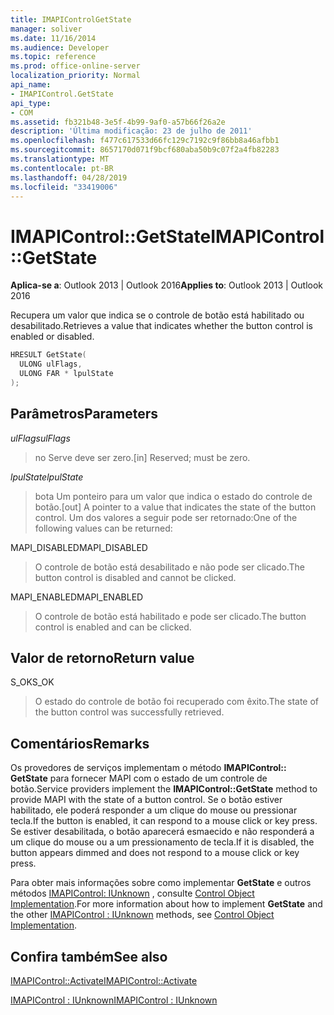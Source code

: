 ```yaml
---
title: IMAPIControlGetState
manager: soliver
ms.date: 11/16/2014
ms.audience: Developer
ms.topic: reference
ms.prod: office-online-server
localization_priority: Normal
api_name:
- IMAPIControl.GetState
api_type:
- COM
ms.assetid: fb321b48-3e5f-4b99-9af0-a57b66f26a2e
description: 'Última modificação: 23 de julho de 2011'
ms.openlocfilehash: f477c617533d66fc129c7192c9f86bb8a46afbb1
ms.sourcegitcommit: 8657170d071f9bcf680aba50b9c07f2a4fb82283
ms.translationtype: MT
ms.contentlocale: pt-BR
ms.lasthandoff: 04/28/2019
ms.locfileid: "33419006"
---
```

# <a name="imapicontrolgetstate"></a><span data-ttu-id="18bf6-103">IMAPIControl::GetState</span><span class="sxs-lookup"><span data-stu-id="18bf6-103">IMAPIControl::GetState</span></span>

  
  
<span data-ttu-id="18bf6-104">**Aplica-se a**: Outlook 2013 | Outlook 2016</span><span class="sxs-lookup"><span data-stu-id="18bf6-104">**Applies to**: Outlook 2013 | Outlook 2016</span></span> 
  
<span data-ttu-id="18bf6-105">Recupera um valor que indica se o controle de botão está habilitado ou desabilitado.</span><span class="sxs-lookup"><span data-stu-id="18bf6-105">Retrieves a value that indicates whether the button control is enabled or disabled.</span></span>
  
```cpp
HRESULT GetState(
  ULONG ulFlags,
  ULONG FAR * lpulState
);
```

## <a name="parameters"></a><span data-ttu-id="18bf6-106">Parâmetros</span><span class="sxs-lookup"><span data-stu-id="18bf6-106">Parameters</span></span>

 <span data-ttu-id="18bf6-107">_ulFlags_</span><span class="sxs-lookup"><span data-stu-id="18bf6-107">_ulFlags_</span></span>
  
> <span data-ttu-id="18bf6-108">no Serve deve ser zero.</span><span class="sxs-lookup"><span data-stu-id="18bf6-108">[in] Reserved; must be zero.</span></span>
    
 <span data-ttu-id="18bf6-109">_lpulState_</span><span class="sxs-lookup"><span data-stu-id="18bf6-109">_lpulState_</span></span>
  
> <span data-ttu-id="18bf6-110">bota Um ponteiro para um valor que indica o estado do controle de botão.</span><span class="sxs-lookup"><span data-stu-id="18bf6-110">[out] A pointer to a value that indicates the state of the button control.</span></span> <span data-ttu-id="18bf6-111">Um dos valores a seguir pode ser retornado:</span><span class="sxs-lookup"><span data-stu-id="18bf6-111">One of the following values can be returned:</span></span>
    
<span data-ttu-id="18bf6-112">MAPI_DISABLED</span><span class="sxs-lookup"><span data-stu-id="18bf6-112">MAPI_DISABLED</span></span> 
  
> <span data-ttu-id="18bf6-113">O controle de botão está desabilitado e não pode ser clicado.</span><span class="sxs-lookup"><span data-stu-id="18bf6-113">The button control is disabled and cannot be clicked.</span></span> 
    
<span data-ttu-id="18bf6-114">MAPI_ENABLED</span><span class="sxs-lookup"><span data-stu-id="18bf6-114">MAPI_ENABLED</span></span> 
  
> <span data-ttu-id="18bf6-115">O controle de botão está habilitado e pode ser clicado.</span><span class="sxs-lookup"><span data-stu-id="18bf6-115">The button control is enabled and can be clicked.</span></span>
    
## <a name="return-value"></a><span data-ttu-id="18bf6-116">Valor de retorno</span><span class="sxs-lookup"><span data-stu-id="18bf6-116">Return value</span></span>

<span data-ttu-id="18bf6-117">S_OK</span><span class="sxs-lookup"><span data-stu-id="18bf6-117">S_OK</span></span> 
  
> <span data-ttu-id="18bf6-118">O estado do controle de botão foi recuperado com êxito.</span><span class="sxs-lookup"><span data-stu-id="18bf6-118">The state of the button control was successfully retrieved.</span></span>
    
## <a name="remarks"></a><span data-ttu-id="18bf6-119">Comentários</span><span class="sxs-lookup"><span data-stu-id="18bf6-119">Remarks</span></span>

<span data-ttu-id="18bf6-120">Os provedores de serviços implementam o método **IMAPIControl:: GetState** para fornecer MAPI com o estado de um controle de botão.</span><span class="sxs-lookup"><span data-stu-id="18bf6-120">Service providers implement the **IMAPIControl::GetState** method to provide MAPI with the state of a button control.</span></span> <span data-ttu-id="18bf6-121">Se o botão estiver habilitado, ele poderá responder a um clique do mouse ou pressionar tecla.</span><span class="sxs-lookup"><span data-stu-id="18bf6-121">If the button is enabled, it can respond to a mouse click or key press.</span></span> <span data-ttu-id="18bf6-122">Se estiver desabilitada, o botão aparecerá esmaecido e não responderá a um clique do mouse ou a um pressionamento de tecla.</span><span class="sxs-lookup"><span data-stu-id="18bf6-122">If it is disabled, the button appears dimmed and does not respond to a mouse click or key press.</span></span> 
  
<span data-ttu-id="18bf6-123">Para obter mais informações sobre como implementar **GetState** e outros métodos [IMAPIControl: IUnknown](imapicontroliunknown.md) , consulte [Control Object Implementation](control-object-implementation.md).</span><span class="sxs-lookup"><span data-stu-id="18bf6-123">For more information about how to implement **GetState** and the other [IMAPIControl : IUnknown](imapicontroliunknown.md) methods, see [Control Object Implementation](control-object-implementation.md).</span></span>
  
## <a name="see-also"></a><span data-ttu-id="18bf6-124">Confira também</span><span class="sxs-lookup"><span data-stu-id="18bf6-124">See also</span></span>



[<span data-ttu-id="18bf6-125">IMAPIControl::Activate</span><span class="sxs-lookup"><span data-stu-id="18bf6-125">IMAPIControl::Activate</span></span>](imapicontrol-activate.md)
  
[<span data-ttu-id="18bf6-126">IMAPIControl : IUnknown</span><span class="sxs-lookup"><span data-stu-id="18bf6-126">IMAPIControl : IUnknown</span></span>](imapicontroliunknown.md)

